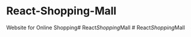 # React-Shopping-Mall

Website for Online Shopping#   R e a c t _ S h o p p i n g _ M a l l  
 #   R e a c t _ S h o p p i n g _ M a l l  
 